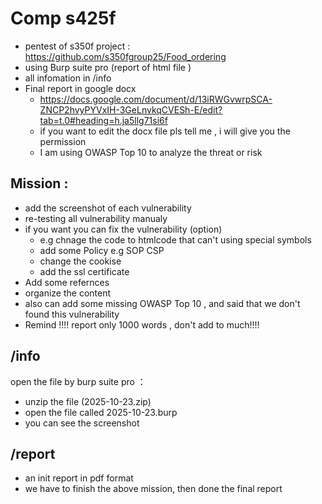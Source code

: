 # Comp s425f
- pentest of s350f project : https://github.com/s350fgroup25/Food_ordering
- using Burp suite pro (report of html file )
- all infomation in /info
- Final report in google docx 
  - https://docs.google.com/document/d/13iRWGvwrpSCA-ZNCP2hvyPYVxIH-3GeLnvkqCVESh-E/edit?tab=t.0#heading=h.ja5llg71si6f
  - if you want to edit the docx file pls tell me , i will give you the permission 
  - I am using OWASP Top 10 to analyze the threat or risk
 
## Mission : 
- add the screenshot of each vulnerability
- re-testing all vulnerability manualy
- if you want you can fix the vulnerability (option)
  - e.g chnage the code to htmlcode that can't using special symbols
  - add some Policy e.g SOP CSP
  - change the cookise
  - add the ssl certificate
- Add some refernces
- organize the content
- also can add some missing OWASP Top 10 , and said that we don't found this vulnerability
- Remind !!!! report only 1000 words , don't add to much!!!!

## /info
open the file by burp suite pro ：　
- unzip the file (2025-10-23.zip)
- open the file called 2025-10-23.burp
- you can see the screenshot

## /report 
- an init report in pdf format
- we have to finish the above mission, then done the final report
